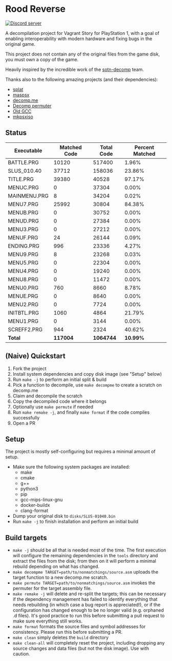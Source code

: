 # Rood Reverse

[![Discord server](https://discord.com/api/guilds/927723248962142248/widget.png?style=banner2)](https://discord.gg/yWxsd5gvmW)

A decompilation project for Vagrant Story for PlayStation 1, with a goal of enabling interoperability with modern hardware and fixing bugs in the original game.

This project does not contain any of the original files from the game disk, you must own a copy of the game.

Heavily inspired by the incredible work of the [sotn-decomp](https://github.com/Xeeynamo/sotn-decomp) team.

Thanks also to the following amazing projects (and their dependencies):
- [splat](https://github.com/ethteck/splat)
- [maspsx](https://github.com/mkst/maspsx)
- [decomp.me](https://github.com/decompme/decomp.me)
- [Decomp permuter](https://github.com/simonlindholm/decomp-permuter)
- [Old GCC](https://github.com/decompals/old-gcc)
- [mkpsxiso](https://github.com/Lameguy64/mkpsxiso)

## Status
| Executable | Matched Code | Total Code | Percent Matched |
|----------|--------------|------------|-----------------|
| BATTLE.PRG | 10120 | 517400 | 1.96% |
| SLUS_010.40 | 37712 | 158036 | 23.86% |
| TITLE.PRG | 39380 | 40528 | 97.17% |
| MENUC.PRG | 0 | 37304 | 0.00% |
| MAINMENU.PRG | 8 | 34204 | 0.02% |
| MENU7.PRG | 25992 | 30804 | 84.38% |
| MENUB.PRG | 0 | 30752 | 0.00% |
| MENUD.PRG | 0 | 27384 | 0.00% |
| MENU3.PRG | 0 | 27212 | 0.00% |
| MENUF.PRG | 24 | 26144 | 0.09% |
| ENDING.PRG | 996 | 23336 | 4.27% |
| MENU9.PRG | 8 | 23268 | 0.03% |
| MENU5.PRG | 0 | 22304 | 0.00% |
| MENU4.PRG | 0 | 19240 | 0.00% |
| MENU8.PRG | 0 | 11472 | 0.00% |
| MENU0.PRG | 760 | 8660 | 8.78% |
| MENUE.PRG | 0 | 8640 | 0.00% |
| MENU2.PRG | 0 | 7724 | 0.00% |
| INITBTL.PRG | 1060 | 4864 | 21.79% |
| MENU1.PRG | 0 | 3144 | 0.00% |
| SCREFF2.PRG | 944 | 2324 | 40.62% |
| **Total** | **117004** | **1064744** | **10.99%** |

## (Naive) Quickstart
1. Fork the project
2. Install system dependencies and copy disk image (see "Setup" below)
3. Run `make -j` to perform an initial split & build
4. Pick a function to decompile, use `make decompme` to create a scratch on decomp.me
5. Claim and decompile the scratch
6. Copy the decompiled code where it belongs 
7. Optionally use `make permute` if needed
8. Run `make remake -j`, and finally `make format` if the code compiles successfully
9. Open a PR

## Setup
The project is mostly self-configuring but requires a minimal amount of setup.
- Make sure the following system packages are installed:
    - make
    - cmake
    - g++
    - python3
    - pip
    - gcc-mips-linux-gnu
    - docker-buildx
    - clang-format
- Dump your original disk to `disks/SLUS-01040.bin`
- Run `make -j` to finish installation and perform an initial build

## Build targets
- `make -j` should be all that is needed most of the time. The first execution will configure the remaining dependencies in the `tools` directory and extract the files from the disk; from then on it will perform a minimal rebuild depending on what has changed. 
- `make decompme TARGET=path/to/nonmatchings/source.asm` uploads the target function to a new decomp.me scratch.
- `make permute TARGET=path/to/nonmatchings/source.asm` invokes the permuter for the target assembly file. 
- `make remake -j` will delete and re-split the targets; this can be necessary if the dependency management has failed to identify everything that needs rebuilding (in which case a bug report is appreciated!), or if the configuration has changed enough to be no longer valid (e.g. orphaned .d files). It's good practice to run this before submitting a pull request to make sure everything still works.
- `make format` formats the source files and symbol addresses for consistency. Please run this before submitting a PR.
- `make clean` simply deletes the `build` directory
- `make clean-all` will completely reset the project, including dropping any source changes and data files (but not the disk image). Use with caution.

